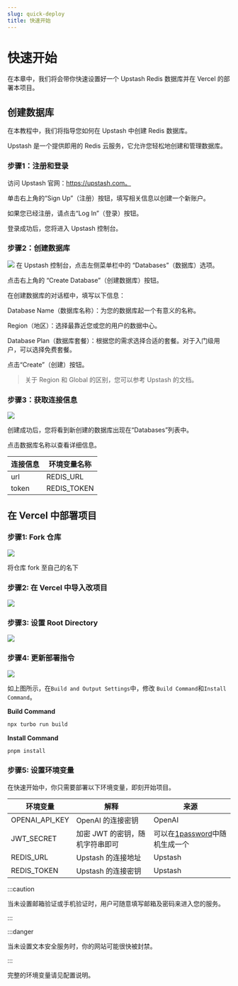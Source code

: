 ```yaml
---
slug: quick-deploy
title: 快速开始
---
```


# 快速开始

在本章中，我们将会带你快速设置好一个 Upstash Redis 数据库并在 Vercel 的部署本项目。

## 创建数据库

在本教程中，我们将指导您如何在 Upstash 中创建 Redis 数据库。

Upstash 是一个提供即用的 Redis 云服务，它允许您轻松地创建和管理数据库。

### 步骤1：注册和登录

访问 Upstash 官网：https://upstash.com。

单击右上角的“Sign Up”（注册）按钮，填写相关信息以创建一个新账户。

如果您已经注册，请点击“Log In”（登录）按钮。

登录成功后，您将进入 Upstash 控制台。

### 步骤2：创建数据库

![](img/upstash-01.png)
在 Upstash 控制台，点击左侧菜单栏中的 “Databases”（数据库）选项。

点击右上角的 “Create Database”（创建数据库）按钮。

在创建数据库的对话框中，填写以下信息：

Database Name（数据库名称）：为您的数据库起一个有意义的名称。

Region（地区）：选择最靠近您或您的用户的数据中心。

Database Plan（数据库套餐）：根据您的需求选择合适的套餐。对于入门级用户，可以选择免费套餐。

点击“Create”（创建）按钮。

> 关于 Region 和 Global 的区别，您可以参考 Upstash 的文档。

### 步骤3：获取连接信息

![](img/upstash-02.png)

创建成功后，您将看到新创建的数据库出现在“Databases”列表中。

点击数据库名称以查看详细信息。

| 连接信息  | 环境变量名称      | 
|-------|-------------|
| url   | REDIS_URL   |    
| token | REDIS_TOKEN |     

## 在 Vercel 中部署项目

### 步骤1: Fork 仓库

![](img/deploy-01.png)

将仓库 fork 至自己的名下

### 步骤2: 在 Vercel 中导入改项目

![](img/deploy-02.png)

### 步骤3: 设置 Root Directory

![](img/deploy-03.png)

### 步骤4: 更新部署指令

![](img/deploy-04.png)

如上图所示，在`Build and Output Settings`中，修改 `Build Command`和`Install Command`。

**Build Command**
``` bash
npx turbo run build
```

**Install Command**
``` bash
pnpm install
```

### 步骤5: 设置环境变量

在快速开始中，你只需要部署以下环境变量，即刻开始项目。

| 环境变量        | 解释                 | 来源                                                               |
|-------------|--------------------|------------------------------------------------------------------|
| OPENAI_API_KEY  | OpenAI 的连接密钥       | OpenAI                                                            |  
| JWT_SECRET  | 加密 JWT 的密钥，随机字符串即可 | 可以在[1password](https://1password.com/password-generator/)中随机生成一个 |    
| REDIS_URL   | Upstash 的连接地址      | Upstash                                                          |  
| REDIS_TOKEN | Upstash 的连接密钥      | Upstash                                                          |  

:::caution

当未设置邮箱验证或手机验证时，用户可随意填写邮箱及密码来进入您的服务。

:::

:::danger

当未设置文本安全服务时，你的网站可能很快被封禁。

:::


完整的环境变量请见配置说明。


